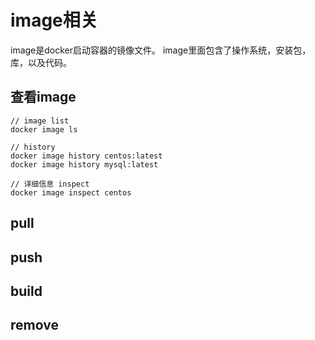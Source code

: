 # image相关

image是docker启动容器的镜像文件。
image里面包含了操作系统，安装包，库，以及代码。

## 查看image

```
// image list
docker image ls

// history
docker image history centos:latest
docker image history mysql:latest

// 详细信息 inspect
docker image inspect centos
```

## pull

## push

## build

## remove